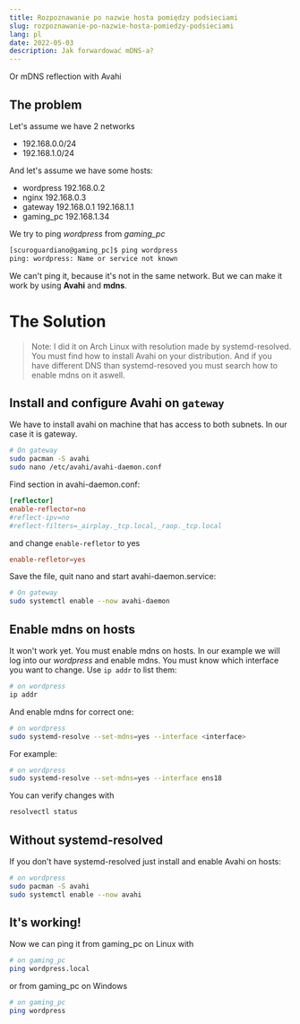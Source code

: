 ```yaml
---
title: Rozpoznawanie po nazwie hosta pomiędzy podsieciami
slug: rozpoznawanie-po-nazwie-hosta-pomiedzy-podsieciami
lang: pl
date: 2022-05-03
description: Jak forwardować mDNS-a?
---
```

Or mDNS reflection with Avahi

## The problem
Let's assume we have 2 networks
- 192.168.0.0/24
- 192.168.1.0/24

And let's assume we have some hosts:
- wordpress 192.168.0.2
- nginx 192.168.0.3
- gateway 192.168.0.1 192.168.1.1
- gaming_pc 192.168.1.34

We try to ping *wordpress* from *gaming_pc*
```sh
[scuroguardiano@gaming_pc]$ ping wordpress
ping: wordpress: Name or service not known
```

We can't ping it, because it's not in the same network. But we  can make it work by using **Avahi** and **mdns**.

# The Solution

> Note: I did it on Arch Linux with resolution made by systemd-resolved. You must find how to install Avahi on your distribution. And if you have different DNS than systemd-resoved you must search how to enable mdns on it aswell.

## Install and configure Avahi on `gateway`
We have to install avahi on machine that has access to both subnets. In our case it is gateway.

```sh
# On gateway
sudo pacman -S avahi
sudo nano /etc/avahi/avahi-daemon.conf
```
Find section in avahi-daemon.conf:
```conf
[reflector]
enable-reflector=no
#reflect-ipv=no
#reflect-filters=_airplay._tcp.local,_raop._tcp.local
```
and change `enable-refletor` to yes
```conf
enable-refletor=yes
```
Save the file, quit nano and start avahi-daemon.service:
```sh
# On gateway
sudo systemctl enable --now avahi-daemon
```

## Enable mdns on hosts
It won't work yet. You must enable mdns on hosts. In our example we will log into our *wordpress* and enable mdns. You must know which interface you want to change. Use `ip addr` to list them:
```sh
# on wordpress
ip addr
```
And enable mdns for correct one:
```sh
# on wordpress
sudo systemd-resolve --set-mdns=yes --interface <interface>
```
For example:
```sh
# on wordpress
sudo systemd-resolve --set-mdns=yes --interface ens18
```
You can verify changes with
```sh
resolvectl status
```

## Without systemd-resolved
If you don't have systemd-resolved just install and enable Avahi on hosts:
```sh
# on wordpress
sudo pacman -S avahi
sudo systemctl enable --now avahi
```

## It's working!
Now we can ping it from gaming_pc on Linux with
```sh
# on gaming_pc
ping wordpress.local
```
or from gaming_pc on Windows
```sh
# on gaming_pc
ping wordpress
```

